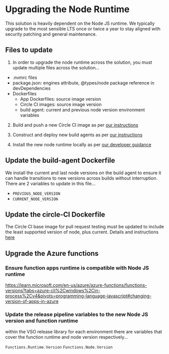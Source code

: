 # Upgrading the Node Runtime

This solution is heavily dependent on the Node JS runtime.
We typically upgrade to the most sensible LTS once or twice a year to stay aligned with security patching and general maintenance.

## Files to update

1. In order to upgrade the node runtime across the solution, you must update multiple files across the solution...
- .nvmrc files
- package.json: engines attribute, @types/node package reference in devDependencies
- Dockerfiles
  - App Dockerfiles: source image version
  - Circle CI images: source image version
  - build agent: current and previous node version environment variables

2. Build and push a new Circle CI image as per [our instructions](../deploy/docker/circleci-node-multi/README.md)

3. Construct and deploy new build agents as per [our instructions](../deploy/build-agent/readme.md)

4. Install the new node runtime locally as per [our developer guidance](../docs/developer.md)

## Update the build-agent Dockerfile

We install the current and last node versions on the build agent to ensure it can handle transitions to new versions across builds without interruption.  There are 2 variables to update in this file...
- `PREVIOUS_NODE_VERSION`
- `CURRENT_NODE_VERSION`

## Update the circle-CI Dockerfile

The Circle CI base image for pull request testing must be updated to include the least supported version of node, plus current.  Details and instructions [here](!./../../deploy/docker/circleci-node-multi/README.md)

## Upgrade the Azure functions

### Ensure function apps runtime is compatible with Node JS runtime

https://learn.microsoft.com/en-us/azure/azure-functions/functions-versions?tabs=azure-cli%2Cwindows%2Cin-process%2Cv4&pivots=programming-language-javascript#changing-version-of-apps-in-azure

### Update the release pipeline variables to the new Node JS version and function runtime

within the VSO release library for each environment there are variables that cover the function runtime and node version respectively...

`Functions.Runtime.Version`
`Functions.Node.Version`
